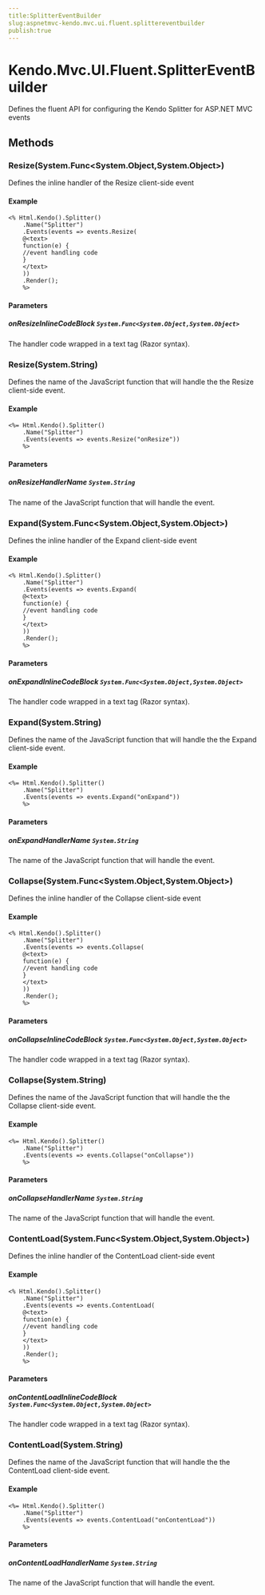 ```yaml
---
title:SplitterEventBuilder
slug:aspnetmvc-kendo.mvc.ui.fluent.splittereventbuilder
publish:true
---
```


# Kendo.Mvc.UI.Fluent.SplitterEventBuilder

Defines the fluent API for configuring the Kendo Splitter for ASP.NET MVC events

## Methods

### Resize(System.Func\<System.Object,System.Object\>)
Defines the inline handler of the Resize client-side event

#### Example
    <% Html.Kendo().Splitter()
        .Name("Splitter")
        .Events(events => events.Resize(
        @<text>
        function(e) {
        //event handling code
        }
        </text>
        ))
        .Render();
        %>

#### Parameters

##### onResizeInlineCodeBlock `System.Func<System.Object,System.Object>`
The handler code wrapped in a text tag (Razor syntax).

### Resize(System.String)
Defines the name of the JavaScript function that will handle the the Resize client-side event.

#### Example
    <%= Html.Kendo().Splitter()
        .Name("Splitter")
        .Events(events => events.Resize("onResize"))
        %>

#### Parameters

##### onResizeHandlerName `System.String`
The name of the JavaScript function that will handle the event.

### Expand(System.Func\<System.Object,System.Object\>)
Defines the inline handler of the Expand client-side event

#### Example
    <% Html.Kendo().Splitter()
        .Name("Splitter")
        .Events(events => events.Expand(
        @<text>
        function(e) {
        //event handling code
        }
        </text>
        ))
        .Render();
        %>

#### Parameters

##### onExpandInlineCodeBlock `System.Func<System.Object,System.Object>`
The handler code wrapped in a text tag (Razor syntax).

### Expand(System.String)
Defines the name of the JavaScript function that will handle the the Expand client-side event.

#### Example
    <%= Html.Kendo().Splitter()
        .Name("Splitter")
        .Events(events => events.Expand("onExpand"))
        %>

#### Parameters

##### onExpandHandlerName `System.String`
The name of the JavaScript function that will handle the event.

### Collapse(System.Func\<System.Object,System.Object\>)
Defines the inline handler of the Collapse client-side event

#### Example
    <% Html.Kendo().Splitter()
        .Name("Splitter")
        .Events(events => events.Collapse(
        @<text>
        function(e) {
        //event handling code
        }
        </text>
        ))
        .Render();
        %>

#### Parameters

##### onCollapseInlineCodeBlock `System.Func<System.Object,System.Object>`
The handler code wrapped in a text tag (Razor syntax).

### Collapse(System.String)
Defines the name of the JavaScript function that will handle the the Collapse client-side event.

#### Example
    <%= Html.Kendo().Splitter()
        .Name("Splitter")
        .Events(events => events.Collapse("onCollapse"))
        %>

#### Parameters

##### onCollapseHandlerName `System.String`
The name of the JavaScript function that will handle the event.

### ContentLoad(System.Func\<System.Object,System.Object\>)
Defines the inline handler of the ContentLoad client-side event

#### Example
    <% Html.Kendo().Splitter()
        .Name("Splitter")
        .Events(events => events.ContentLoad(
        @<text>
        function(e) {
        //event handling code
        }
        </text>
        ))
        .Render();
        %>

#### Parameters

##### onContentLoadInlineCodeBlock `System.Func<System.Object,System.Object>`
The handler code wrapped in a text tag (Razor syntax).

### ContentLoad(System.String)
Defines the name of the JavaScript function that will handle the the ContentLoad client-side event.

#### Example
    <%= Html.Kendo().Splitter()
        .Name("Splitter")
        .Events(events => events.ContentLoad("onContentLoad"))
        %>

#### Parameters

##### onContentLoadHandlerName `System.String`
The name of the JavaScript function that will handle the event.